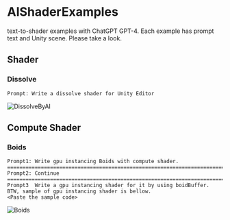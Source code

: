 # AIShaderExamples

text-to-shader examples with ChatGPT GPT-4. Each example has prompt text and Unity scene. Please take a look.


## Shader

### Dissolve

```
Prompt: Write a dissolve shader for Unity Editor
```

![DissolveByAI](./doc/images/DissolveByAI.gif)



## Compute Shader

### Boids
```
Prompt1: Write gpu instancing Boids with compute shader.
=========================================================================
Prompt2: Continue
=========================================================================
Prompt3  Write a gpu instancing shader for it by using boidBuffer.
BTW, sample of gpu instancing shader is bellow.
<Paste the sample code>
```

![Boids](./doc/images/Boids.gif)

